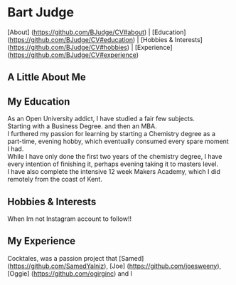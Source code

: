 # Bart Judge
[About] (https://github.com/BJudge/CV#about) | [Education] (https://github.com/BJudge/CV#education) | [Hobbies & Interests] (https://github.com/BJudge/CV#hobbies) | [Experience] (https://github.com/BJudge/CV#experience)

## <a id="about">A Little About Me</a>




## <a id="education">My Education</a>
 As an Open University addict, I have studied a fair few subjects. <br>
 Starting with a Business Degree. and then an MBA. <br>
 I furthered my passion for learning by starting a Chemistry degree as a part-time, evening hobby, which eventually consumed every spare moment I had. <br>
 While I have only done the first two years of the chemistry degree, I have every intention of finishing it, perhaps evening taking it to masters level. <br>
 I have also complete the intensive 12 week Makers Academy, which I did remotely from the coast of Kent.




## <a id="hobbies">Hobbies & Interests</a>
 When Im not 
Instagram account to follow!!

## <a id="experience">My Experience</a>

Cocktales, was a passion project that [Samed] (https://github.com/SamedYalniz), [Joe] (https://github.com/joesweeny), [Oggie] (https://github.com/ogirginc) and I
